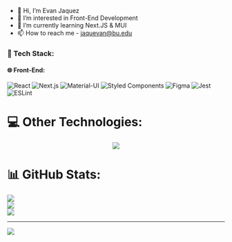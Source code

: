 - 👋 Hi, I’m Evan Jaquez
- 👀 I’m interested in Front-End Development
- 🌱 I’m currently learning Next.JS & MUI
- 📫 How to reach me - jaquevan@bu.edu

### 🚀 Tech Stack:

#### 🌐 Front-End:
![React](https://img.shields.io/badge/react-%2320232a.svg?style=for-the-badge&logo=react&logoColor=%2361DAFB)
![Next.js](https://img.shields.io/badge/next.js-%23000000.svg?style=for-the-badge&logo=next.js&logoColor=white)
![Material-UI](https://img.shields.io/badge/MUI-%230081CB.svg?style=for-the-badge&logo=mui&logoColor=white)
![Styled Components](https://img.shields.io/badge/styled--components-DB7093?style=for-the-badge&logo=styled-components&logoColor=white)
![Figma](https://img.shields.io/badge/figma-%23F24E1E.svg?style=for-the-badge&logo=figma&logoColor=white)
![Jest](https://img.shields.io/badge/jest-%23C21325.svg?style=for-the-badge&logo=jest&logoColor=white)
![ESLint](https://img.shields.io/badge/ESLint-4B32C3?style=for-the-badge&logo=eslint&logoColor=white)

# 💻 Other Technologies:
<p align="center">
  <a href="https://skillicons.dev">
    <img src="https://skillicons.dev/icons?i=vim,bash,git,py,html,java,js,ts&theme=dark" />
  </a>
</p>

# 📊 GitHub Stats:
![](https://github-readme-stats.vercel.app/api?username=jaquevan&theme=gruvbox&hide_border=false&include_all_commits=false&count_private=false)<br/>
![](https://github-readme-streak-stats.herokuapp.com/?user=jaquevan&theme=gruvbox&hide_border=false)<br/>
![](https://github-readme-stats.vercel.app/api/top-langs/?username=jaquevan&theme=gruvbox&hide_border=false&include_all_commits=false&count_private=false&layout=compact)

---
[![](https://visitcount.itsvg.in/api?id=jaquevan&icon=0&color=0)](https://visitcount.itsvg.in)
